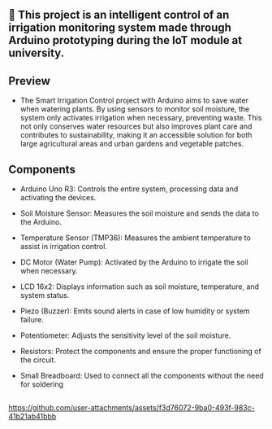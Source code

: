 ## 🌊 This project is an intelligent control of an irrigation monitoring system made through Arduino prototyping during the IoT module at university.

## Preview

- The Smart Irrigation Control project with Arduino aims to save water when watering plants. By using sensors to monitor soil moisture, the system only activates irrigation when necessary, preventing waste. This not only conserves water resources but also improves plant care and contributes to sustainability, making it an accessible solution for both large agricultural areas and urban gardens and vegetable patches.
##

## Components

- Arduino Uno R3: Controls the entire system, processing data and activating the devices.

-  Soil Moisture Sensor: Measures the soil moisture and sends the data to the Arduino.

-  Temperature Sensor (TMP36): Measures the ambient temperature to assist in irrigation control.

-  DC Motor (Water Pump): Activated by the Arduino to irrigate the soil when necessary.

-  LCD 16x2: Displays information such as soil moisture, temperature, and system status.

-  Piezo (Buzzer): Emits sound alerts in case of low humidity or system failure.

-  Potentiometer: Adjusts the sensitivity level of the soil moisture.

-  Resistors: Protect the components and ensure the proper functioning of the circuit.

-  Small Breadboard: Used to connect all the components without the need for soldering
##

https://github.com/user-attachments/assets/f3d76072-9ba0-493f-983c-41b21ab41bbb

